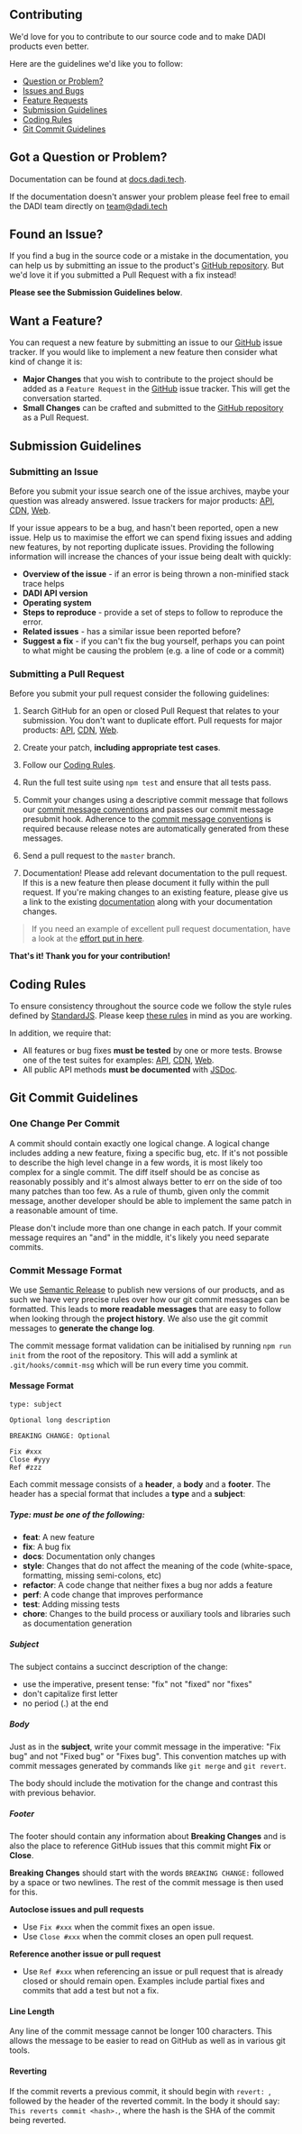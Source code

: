 ## Contributing

We'd love for you to contribute to our source code and to make DADI products even better.

Here are the guidelines we'd like you to follow:

 - [Question or Problem?](#question)
 - [Issues and Bugs](#issue)
 - [Feature Requests](#feature)
 - [Submission Guidelines](#submit)
 - [Coding Rules](#rules)
 - [Git Commit Guidelines](#commit)

## <a name="question"></a> Got a Question or Problem?

Documentation can be found at [docs.dadi.tech](https://docs.dadi.tech).

If the documentation doesn't answer your problem please feel free to email the
DADI team directly on team@dadi.tech

## <a name="issue"></a> Found an Issue?
If you find a bug in the source code or a mistake in the documentation, you can help us by submitting an issue to the product's [GitHub repository][github]. But we'd love it if you submitted a Pull Request with a fix instead!

**Please see the Submission Guidelines below**.

## <a name="feature"></a> Want a Feature?
You can request a new feature by submitting an issue to our [GitHub][github] issue tracker. If you would like to implement a new feature then consider what kind of change it is:

* **Major Changes** that you wish to contribute to the project should be added as
a `Feature Request` in the [GitHub][github] issue tracker. This will get the conversation started.
* **Small Changes** can be crafted and submitted to the [GitHub repository][github] as a Pull Request.

## <a name="submit"></a> Submission Guidelines

### Submitting an Issue
Before you submit your issue search one of the issue archives, maybe your question was already answered. Issue trackers for major products: [API][issues_api], [CDN][issues_cdn], [Web][issues_web].

If your issue appears to be a bug, and hasn't been reported, open a new issue.
Help us to maximise the effort we can spend fixing issues and adding new
features, by not reporting duplicate issues.  Providing the following information will increase the chances of your issue being dealt with quickly:

* **Overview of the issue** - if an error is being thrown a non-minified stack trace helps
* **DADI API version**
* **Operating system**
* **Steps to reproduce** - provide a set of steps to follow to reproduce the error.
* **Related issues** - has a similar issue been reported before?
* **Suggest a fix** - if you can't fix the bug yourself, perhaps you can point to what might be causing the problem (e.g. a line of code or a commit)

### Submitting a Pull Request
Before you submit your pull request consider the following guidelines:

1) Search GitHub for an open or closed Pull Request that relates to your submission. You don't want to duplicate effort. Pull requests for major products: [API][pulls_api], [CDN][pulls_cdn], [Web][pulls_web].

2) Create your patch, **including appropriate test cases**.

3) Follow our [Coding Rules](#rules).

4) Run the full test suite using `npm test` and ensure that all tests pass.

5) Commit your changes using a descriptive commit message that follows our
  [commit message conventions](#commit-message-format) and passes our commit message presubmit hook. Adherence to the [commit message conventions](#commit-message-format) is required because release notes are automatically generated from these messages.

6) Send a pull request to the `master` branch.

7) Documentation! Please add relevant documentation to the pull request. If this is a new feature then please document it fully within the pull request. If you're making changes to an existing feature, please give us a link to the existing [documentation][docs] along with your documentation changes.

> If you need an example of excellent pull request documentation, have a look at the [effort put in here](https://github.com/dadi/api/pull/27).

**That's it! Thank you for your contribution!**

## <a name="rules"></a> Coding Rules
To ensure consistency throughout the source code we follow the style rules defined by [StandardJS](https://github.com/feross/standard). Please keep [these rules](https://github.com/feross/standard#the-rules) in mind as you are working.

In addition, we require that:

* All features or bug fixes **must be tested** by one or more tests. Browse one of the test suites for examples: [API][tests_api], [CDN][tests_cdn], [Web][tests_web].
* All public API methods **must be documented** with [JSDoc](http://usejsdoc.org/).

## <a name="commit"></a> Git Commit Guidelines

### One Change Per Commit

A commit should contain exactly one logical change. A logical change includes adding a new feature, fixing a specific bug, etc. If it's not possible to describe the high level change in a few words, it is most likely too complex for a single commit. The diff itself should be as concise as reasonably possibly and it's almost always better to err on the side of too many patches than too few. As a rule of thumb, given only the commit message, another developer should be able to implement the same patch in a reasonable amount of time.

Please don't include more than one change in each patch. If your commit message requires an "and" in the middle, it's likely you need separate commits.

### Commit Message Format

We use [Semantic Release](https://github.com/semantic-release/semantic-release) to publish new versions of our products, and as such we have very precise rules over how our git commit messages can be formatted. This leads to **more readable messages** that are easy to follow when looking through the **project history**.  We also use the git commit messages to **generate the change log**.

The commit message format validation can be initialised by running `npm run init` from the root of the repository. This will add a symlink at `.git/hooks/commit-msg` which will be run every time you commit.

#### Message Format

```
type: subject

Optional long description

BREAKING CHANGE: Optional

Fix #xxx
Close #yyy
Ref #zzz
```

Each commit message consists of a **header**, a **body** and a **footer**.  The header has a special format that includes a **type** and a **subject**:

##### Type: must be one of the following:

* **feat**: A new feature
* **fix**: A bug fix
* **docs**: Documentation only changes
* **style**: Changes that do not affect the meaning of the code (white-space, formatting, missing semi-colons, etc)
* **refactor**: A code change that neither fixes a bug nor adds a feature
* **perf**: A code change that improves performance
* **test**: Adding missing tests
* **chore**: Changes to the build process or auxiliary tools and libraries such as documentation generation

##### Subject
The subject contains a succinct description of the change:

* use the imperative, present tense: "fix" not "fixed" nor "fixes"
* don't capitalize first letter
* no period (.) at the end

##### Body
Just as in the **subject**, write your commit message in the imperative: "Fix bug" and not "Fixed bug" or "Fixes bug". This convention matches up with commit messages generated by commands like `git merge` and `git revert`.

The body should include the motivation for the change and contrast this with previous behavior.

##### Footer
The footer should contain any information about **Breaking Changes** and is also the place to reference GitHub issues that this commit might **Fix** or **Close**.

**Breaking Changes** should start with the words `BREAKING CHANGE:` followed by a space or two newlines. The rest of the commit message is then used for this.

**Autoclose issues and pull requests**

* Use `Fix #xxx` when the commit fixes an open issue.
* Use `Close #xxx` when the commit closes an open pull request.

**Reference another issue or pull request**
* Use `Ref #xxx` when referencing an issue or pull request that is already closed or should remain open. Examples include partial fixes and commits that add a test but not a fix.

#### Line Length
Any line of the commit message cannot be longer 100 characters. This allows the message to be easier to read on GitHub as well as in various git tools.

#### Reverting
If the commit reverts a previous commit, it should begin with `revert: `, followed by the header of the reverted commit. In the body it should say: `This reverts commit <hash>.`, where the hash is the SHA of the commit being reverted.


[github]: https://github.com/dadi
[pulls_api]: https://github.com/dadi/api/pulls
[pulls_cdn]: https://github.com/dadi/cdn/pulls
[pulls_web]: https://github.com/dadi/web/pulls
[tests_api]: https://github.com/dadi/api/tree/master/test
[tests_cdn]: https://github.com/dadi/cdn/tree/master/test
[tests_web]: https://github.com/dadi/web/tree/master/test
[issues_api]: https://github.com/dadi/api/issues
[issues_cdn]: https://github.com/dadi/cdn/issues
[issues_web]: https://github.com/dadi/web/issues
[docs]: https://docs.dadi.tech

